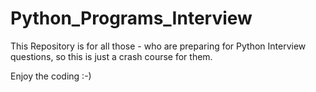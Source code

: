 # Python_Programs_Interview

This Repository is for all those - who are preparing for Python Interview questions, so this is just a crash course for them. 

Enjoy the coding :-) 
